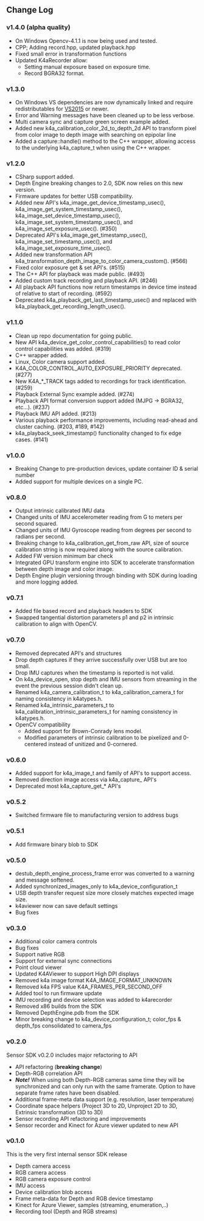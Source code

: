 ## Change Log

### v1.4.0 (alpha quality)

* On Windows Opencv-4.1.1 is now being used and tested.
* CPP; Adding record.hpp, updated playback.hpp
* Fixed small error in transformation functions
* Updated K4aRecorder allow:
  * Setting manual exposure based on exposure time.
  * Record BGRA32 format.

### v1.3.0 

* On Windows VS dependencies are now dynamically linked and require redistributables for
[VS2015](https://www.microsoft.com/en-us/download/details.aspx?id=48145) or newer.
* Error and Warning messages have been cleaned up to be less verbose.
* Multi camera sync and capture green screen example added.
* Added new k4a_calibration_color_2d_to_depth_2d API  to transform pixel from color image to depth image with searching on epipolar line
* Added a capture::handle() method to the C++ wrapper, allowing access to the underlying k4a_capture_t when using the C++ wrapper.

### v1.2.0

* CSharp support added.
* Depth Engine breaking changes to 2.0, SDK now relies on this new version.
* Firmware updates for better USB compatibility.
* Added new API's k4a_image_get_device_timestamp_usec(), k4a_image_get_system_timestamp_usec(), 
k4a_image_set_device_timestamp_usec(), k4a_image_set_system_timestamp_usec(), and k4a_image_set_exposure_usec(). (#350)
* Deprecated API's k4a_image_get_timestamp_usec(), k4a_image_set_timestamp_usec(), and k4a_image_set_exposure_time_usec().
* Added new transformation API k4a_transformation_depth_image_to_color_camera_custom(). (#566)
* Fixed color exposure get & set API's. (#515)
* The C++ API for playback was made public. (#493)
* Added custom track recording and playback API. (#246)
* All playback API functions now return timestamps in device time instead of relative to start of recording. (#592)
* Deprecated k4a_playback_get_last_timestamp_usec() and replaced with k4a_playback_get_recording_length_usec().

### v1.1.0

* Clean up repo documentation for going public.
* New API k4a_device_get_color_control_capabilities() to read color control capabilities was added. (#319)
* C++ wrapper added.
* Linux, Color camera support added.
* K4A_COLOR_CONTROL_AUTO_EXPOSURE_PRIORITY deprecated. (#277)
* New K4A_\*_TRACK tags added to recordings for track identification. (#259)
* Playback External Sync example added. (#274)
* Playback API format conversion support added (MJPG -> BGRA32, etc...). (#237)
* Playback IMU API added. (#213)
* Various playback performance improvements, including read-ahead and cluster caching. (#203, #189, #142)
* k4a_playback_seek_timestamp() functionality changed to fix edge cases. (#141)

### v1.0.0

* Breaking Change to pre-production devices, update container ID & serial number
* Added support for multiple devices on a single PC.

### v0.8.0

* Output intrinsic calibrated IMU data
* Changed units of IMU accelerometer reading from G to meters per second squared.
* Changed units of IMU Gyroscope reading from degrees per second to radians per second.
* Breaking change to k4a_calibration_get_from_raw API, size of source calibration string is now required along with the 
source calibration.
* Added FW version minimum bar check
* Integrated GPU transform engine into SDK to accelerate transformation between depth image and color image.
* Depth Engine plugin versioning through binding with SDK during loading and more logging added.

### v0.7.1

* Added file based record and playback headers to SDK
* Swapped tangential distortion parameters p1 and p2 in intrinsic calibration to align with OpenCV.

### v0.7.0

* Removed deprecated API's and structures
* Drop depth captures if they arrive successfully over USB but are too small.
* Drop IMU captures when the timestamp is reported is not valid.
* On k4a_device_open, stop depth and IMU sensors from streaming in the event the previous session didn't clean up.
* Renamed k4a_camera_calibration_t to k4a_calibration_camera_t for naming consistency in k4atypes.h.
* Renamed k4a_intrinsic_parameters_t to k4a_calibration_intrinsic_parameters_t for naming consistency in k4atypes.h.
* OpenCV compatibility
    * Added support for Brown-Conrady lens model.
    * Modified parameters of intrinsic calibration to be pixelized and 0-centered instead of unitized and 0-cornered.

### v0.6.0

* Added support for k4a_image_t and family of API's to support access.
* Removed direction image access via k4a_capture_ API's
* Deprecated most k4a_capture_get_* API's

### v0.5.2

* Switched firmware file to manufacturing version to address bugs

### v0.5.1

* Add firmware binary blob to SDK

### v0.5.0

* destub_depth_engine_process_frame error was converted to a warning and message softened.
* Added synchronized_images_only to k4a_device_configuration_t
* USB depth transfer request size more closely matches expected image size.
* k4aviewer now can save default settings
* Bug fixes

### v0.3.0

* Additional color camera controls
* Bug fixes
* Support native RGB
* Support for external sync connections
* Point cloud viewer
* Updated K4AViewer to support High DPI displays
* Removed k4a image format K4A\_IMAGE\_FORMAT\_UNKNOWN
* Removed k4a FPS value K4A\_FRAMES\_PER\_SECOND\_OFF
* Added tool to run firmware update
* IMU recording and device selection was added to k4arecorder
* Removed x86 builds from the SDK
* Removed DepthEngine.pdb from the SDK
* Minor breaking change to k4a_device_configuration_t; color_fps & depth_fps consolidated to camera_fps

### v0.2.0

Sensor SDK v0.2.0 includes major refactoring to API

* API refactoring (**breaking change**)
* Depth-RGB correlation API
* ***Note!*** When using both Depth-RGB cameras same time they will be synchronized and can only run with the same framerate. Option to have separate frame rates have been disabled.
* Additional frame-meta data support (e.g. resolution, laser temperature)
* Coordinate space helpers (Project 3D to 2D, Unproject 2D to 3D, Extrinsic transformation (3D to 3D)
* Sensor recording API refactoring and improvements
* Sensor recorder and Kinect for Azure viewer updated to new API

### v0.1.0

This is the very first internal sensor SDK release

* Depth camera access
* RGB camera access
* RGB camera exposure control
* IMU access
* Device calibration blob access
* Frame meta-data for Depth and RGB device timestamp
* Kinect for Azure Viewer, samples (streaming, enumeration,..)
* Recording tool (Depth and RGB streams)
